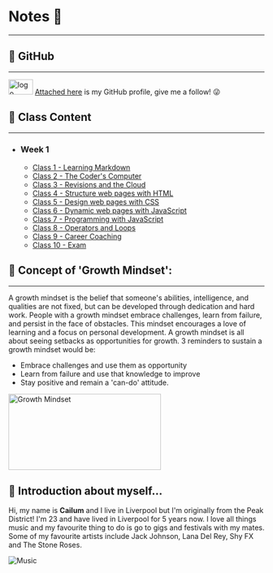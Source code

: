 # Notes 📖 
- - - - - - - - - - - - - - - - - - - - - - - - - - - - - - - - - - - - - - - - - - - - - - - - - - - - - - - - - - - - - - - - - 
## 🔖 GitHub
- - - - - - -

<img src="https://download.logo.wine/logo/GitHub/GitHub-Logo.wine.png" alt="logo" width="48" height="30"/> [Attached here](<https://github.com/cailumleyshon>) is my GitHub profile, give me a follow! 😜


## 🔖 Class Content
- - - - - - - - - -
- ### Week 1
    - [Class 1 - Learning Markdown](<https://cailumleyshon.github.io/reading-notes/class-1>)
    - [Class 2 - The Coder's Computer](<https://cailumleyshon.github.io/reading-notes/class-2>)
    - [Class 3 - Revisions and the Cloud](<https://cailumleyshon.github.io/reading-notes/class-3>)
    - [Class 4 - Structure web pages with HTML](<https://cailumleyshon.github.io/reading-notes/class-4>)
    - [Class 5 - Design web pages with CSS](<https://cailumleyshon.github.io/reading-notes/class-5>)
    - [Class 6 - Dynamic web pages with JavaScript](<https://cailumleyshon.github.io/reading-notes/class-6>)
    - [Class 7 - Programming with JavaScript](<https://cailumleyshon.github.io/reading-notes/class-7>)
    - [Class 8 - Operators and Loops](<https://cailumleyshon.github.io/reading-notes/class-8>)
    - [Class 9 - Career Coaching](<https://cailumleyshon.github.io/reading-notes/class-9>)
    - [Class 10 - Exam](<https://cailumleyshon.github.io/reading-notes/class-10>)

## 🔖 Concept of 'Growth Mindset':
- - - - - - - - - - - - - - - - - - -
A growth mindset is the belief that someone's abilities, intelligence, and qualities are not fixed, but can be developed through dedication and hard work. People with a growth mindset embrace challenges, learn from failure, and persist in the face of obstacles. This mindset encourages a love of learning and a focus on personal development.
A growth mindset is all about seeing setbacks as opportunities for growth. 3 reminders to sustain a growth mindset would be:

- Embrace challenges and use them as opportunity
- Learn from failure and use that knowledge to improve
- Stay positive and remain a 'can-do' attitude.

<img src="https://edsurge.imgix.net/uploads/post/image/12467/mind_as_muscle-1565189295.jpg?auto=compress%2Cformat&w=2800&h=1134&fit=crop" alt="Growth Mindset" width="300" height="150"/>

## 🔖 Introduction about myself...

Hi, my name is __Cailum__ and I live in Liverpool but I'm originally from the Peak District! 
I'm 23 and have lived in Liverpool for 5 years now. I love all things music and my favourite thing to do is go to gigs and festivals with my mates. Some of my favourite artists include Jack Johnson, Lana Del Rey, Shy FX and The Stone Roses.

![Music](<https://www.collater.al/wp-content/uploads/2020/05/chandler-holding-ur-fav-album-collater.al-003-1024x1024.jpg>)
